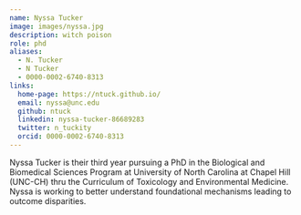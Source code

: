 ```yaml
---
name: Nyssa Tucker
image: images/nyssa.jpg
description: witch poison 
role: phd
aliases:
  - N. Tucker
  - N Tucker
  - 0000-0002-6740-8313
links:
  home-page: https://ntuck.github.io/
  email: nyssa@unc.edu
  github: ntuck
  linkedin: nyssa-tucker-86689283
  twitter: n_tuckity
  orcid: 0000-0002-6740-8313
---
```


Nyssa Tucker is their third year pursuing a PhD in the Biological and Biomedical Sciences Program at University of North Carolina at Chapel Hill (UNC-CH) thru the Curriculum of Toxicology and Environmental Medicine. Nyssa is working to better understand foundational mechanisms leading to outcome disparities. 
